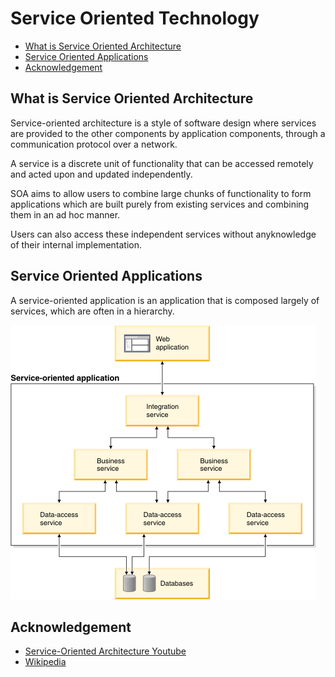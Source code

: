 # Service Oriented Technology

- [What is Service Oriented Architecture](#what-is-service-oriented-architecture)
- [Service Oriented Applications](#service-oriented-applications)
- [Acknowledgement](#acknowledgement)

## What is Service Oriented Architecture

Service-oriented architecture is a style of software design where services are provided to the other components by application components, through a communication protocol over a network.

A service is a discrete unit of functionality that can be accessed remotely and acted upon and updated independently.

SOA aims to allow users to combine large chunks of functionality to form applications which are built purely from existing services and combining them in an ad hoc manner.

Users can also access these independent services without anyknowledge of their internal implementation.

## Service Oriented Applications

A service-oriented application is an application that is composed largely of services, which are often in a hierarchy.

![Image]

## Acknowledgement

- [Service-Oriented Architecture Youtube][Youtube]
- [Wikipedia][Wikipedia]

[Youtube]: https://www.youtube.com/watch?v=_dFJOSR-aFs
[Wikipedia]: https://en.wikipedia.org/wiki/Service-oriented_architecture
[Image]: ../img/sot.soa.gif